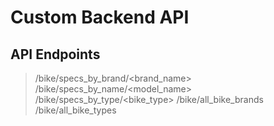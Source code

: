 # Custom Backend API

## API Endpoints

> /bike/specs_by_brand/<brand_name>
> /bike/specs_by_name/<model_name>
> /bike/specs_by_type/<bike_type>
> /bike/all_bike_brands
> /bike/all_bike_types
